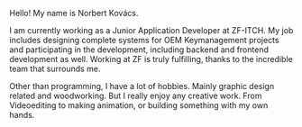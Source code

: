 Hello! My name is Norbert Kovács.

I am currently working as a Junior Application Developer at ZF-ITCH. My job includes designing complete systems for OEM Keymanagement projects and participating in the development, including backend and frontend development as well.
Working at ZF is truly fulfilling, thanks to the incredible team that surrounds me.

Other than programming, I have a lot of hobbies. Mainly graphic design related and woodworking. But I really enjoy any creative work. From Videoediting to making animation, or building something with my own hands.

<!---
Gellifree/Gellifree is a ✨ special ✨ repository because its `README.md` (this file) appears on your GitHub profile.
You can click the Preview link to take a look at your changes.
--->
